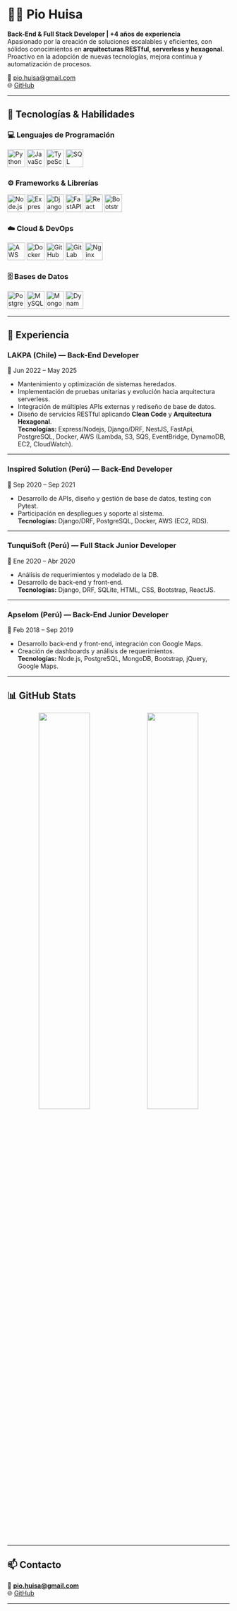 # 👨‍💻 Pio  Huisa   

**Back-End & Full Stack Developer | +4 años de experiencia**  
Apasionado por la creación de soluciones escalables y eficientes, con sólidos conocimientos en **arquitecturas RESTful, serverless y hexagonal**.  
Proactivo en la adopción de nuevas tecnologías, mejora continua y automatización de procesos.  

📧 [pio.huisa@gmail.com](mailto:pio.huisa@gmail.com)  
🌐 [GitHub](https://github.com/phdevs1)  


---

## 🚀 Tecnologías & Habilidades  

### 💻 Lenguajes de Programación  
<p>
  <img src="https://cdn.jsdelivr.net/gh/devicons/devicon/icons/python/python-original.svg" width="40" height="40" alt="Python"/>
  <img src="https://cdn.jsdelivr.net/gh/devicons/devicon/icons/javascript/javascript-original.svg" width="40" height="40" alt="JavaScript"/>
  <img src="https://cdn.jsdelivr.net/gh/devicons/devicon/icons/typescript/typescript-original.svg" width="40" height="40" alt="TypeScript"/>
  <img src="https://cdn.jsdelivr.net/gh/devicons/devicon/icons/mysql/mysql-original.svg" width="40" height="40" alt="SQL"/>
</p>

### ⚙️ Frameworks & Librerías  
<p>
  <img src="https://cdn.jsdelivr.net/gh/devicons/devicon/icons/nodejs/nodejs-original.svg" width="40" height="40" alt="Node.js"/>
  <img src="https://cdn.jsdelivr.net/gh/devicons/devicon/icons/express/express-original.svg" width="40" height="40" alt="Express"/>
  <img src="https://cdn.jsdelivr.net/gh/devicons/devicon/icons/django/django-plain.svg" width="40" height="40" alt="Django"/>
  <img src="https://cdn.jsdelivr.net/gh/devicons/devicon/icons/fastapi/fastapi-original.svg" width="40" height="40" alt="FastAPI"/>
  <img src="https://cdn.jsdelivr.net/gh/devicons/devicon/icons/react/react-original.svg" width="40" height="40" alt="React"/>
  <img src="https://cdn.jsdelivr.net/gh/devicons/devicon/icons/bootstrap/bootstrap-original.svg" width="40" height="40" alt="Bootstrap"/>
</p>

### ☁️ Cloud & DevOps  
<p>
  <img src="https://cdn.jsdelivr.net/gh/devicons/devicon/icons/amazonwebservices/amazonwebservices-original.svg" width="40" height="40" alt="AWS"/>
  <img src="https://cdn.jsdelivr.net/gh/devicons/devicon/icons/docker/docker-original.svg" width="40" height="40" alt="Docker"/>
  <img src="https://cdn.jsdelivr.net/gh/devicons/devicon/icons/github/github-original.svg" width="40" height="40" alt="GitHub"/>
  <img src="https://cdn.jsdelivr.net/gh/devicons/devicon/icons/gitlab/gitlab-original.svg" width="40" height="40" alt="GitLab"/>
  <img src="https://cdn.jsdelivr.net/gh/devicons/devicon/icons/nginx/nginx-original.svg" width="40" height="40" alt="Nginx"/>
</p>

### 🗄️ Bases de Datos  
<p>
  <img src="https://cdn.jsdelivr.net/gh/devicons/devicon/icons/postgresql/postgresql-original.svg" width="40" height="40" alt="PostgreSQL"/>
  <img src="https://cdn.jsdelivr.net/gh/devicons/devicon/icons/mysql/mysql-original.svg" width="40" height="40" alt="MySQL"/>
  <img src="https://cdn.jsdelivr.net/gh/devicons/devicon/icons/mongodb/mongodb-original.svg" width="40" height="40" alt="MongoDB"/>
  <img src="https://img.icons8.com/color/48/000000/amazon-dynamodb.png" width="40" height="40" alt="DynamoDB"/>
</p>

---

## 💼 Experiencia  

### **LAKPA (Chile) — Back-End Developer**  
📆 Jun 2022 – May 2025  
- Mantenimiento y optimización de sistemas heredados.  
- Implementación de pruebas unitarias y evolución hacia arquitectura serverless.  
- Integración de múltiples APIs externas y rediseño de base de datos.  
- Diseño de servicios RESTful aplicando **Clean Code** y **Arquitectura Hexagonal**.  
**Tecnologías:** Express/Nodejs, Django/DRF, NestJS, FastApi, PostgreSQL, Docker, AWS (Lambda, S3, SQS, EventBridge, DynamoDB, EC2, CloudWatch).  

---

### **Inspired Solution (Perú) — Back-End Developer**  
📆 Sep 2020 – Sep 2021  
- Desarrollo de APIs, diseño y gestión de base de datos, testing con Pytest.  
- Participación en despliegues y soporte al sistema.  
**Tecnologías:** Django/DRF, PostgreSQL, Docker, AWS (EC2, RDS).  

---

### **TunquiSoft (Perú) — Full Stack Junior Developer**  
📆 Ene 2020 – Abr 2020  
- Análisis de requerimientos y modelado de la DB.  
- Desarrollo de back-end y front-end.  
**Tecnologías:** Django, DRF, SQLite, HTML, CSS, Bootstrap, ReactJS.  

---

### **Apselom (Perú) — Back-End Junior Developer**  
📆 Feb 2018 – Sep 2019  
- Desarrollo back-end y front-end, integración con Google Maps.  
- Creación de dashboards y análisis de requerimientos.  
**Tecnologías:** Node.js, PostgreSQL, MongoDB, Bootstrap, jQuery, Google Maps.  

---

## 📊 GitHub Stats  

<p align="center">
  <img src="https://github-readme-stats.vercel.app/api?username=phdevs1&show_icons=true&theme=radical" width="48%"/>
  <img src="https://github-readme-streak-stats.herokuapp.com/?user=phdevs1&theme=radical" width="48%"/>
</p>

---

## 📫 Contacto  

📧 **pio.huisa@gmail.com**  
🌐 [GitHub](https://github.com/phdevs1)  

---

